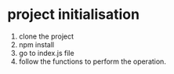 # project initialisation

1. clone the project
2. npm install
3. go to index.js file
4. follow the functions to perform the operation.
